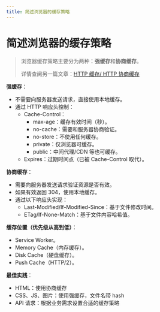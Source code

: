 ```yaml
---
title: 简述浏览器的缓存策略
---
```


# 简述浏览器的缓存策略

> 浏览器缓存策略主要分为两种：**强缓存**和**协商缓存**。
> 
> 详情查阅另一篇文章：[HTTP 缓存/ HTTP 协商缓存](https://blog.csdn.net/qq_53109172/article/details/138479446)

**强缓存**：
- 不需要向服务器发送请求，直接使用本地缓存。
- 通过 HTTP 响应头控制：
    - Cache-Control：
        - max-age：缓存有效时间（秒）。
        - no-cache：需要和服务器协商验证。
        - no-store：不使用任何缓存。
        - private：仅浏览器可缓存。
        - public：中间代理/CDN 等也可缓存。
    - Expires：过期时间点（已被 Cache-Control 取代）。

**协商缓存**：
- 需要向服务器发送请求验证资源是否有效。
- 如果有效返回 304，使用本地缓存。
- 通过以下响应头实现：
    - Last-Modified/If-Modified-Since：基于文件修改时间。
    - ETag/If-None-Match：基于文件内容哈希值。

**缓存位置（优先级从高到低）**：
- Service Worker。
- Memory Cache（内存缓存）。
- Disk Cache（硬盘缓存）。
- Push Cache（HTTP/2）。

**最佳实践**：
- HTML：使用协商缓存
- CSS、JS、图片：使用强缓存，文件名带 hash
- API 请求：根据业务需求设置合适的缓存策略
